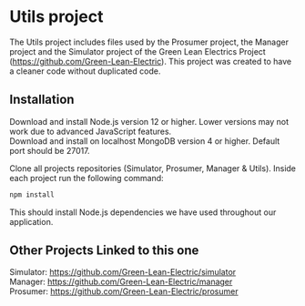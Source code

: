 # Utils project

The Utils project includes files used by the Prosumer project, the Manager project and the Simulator project of the Green Lean Electrics Project (https://github.com/Green-Lean-Electric). 
This project was created to have a cleaner code without duplicated code.

## Installation

Download and install Node.js version 12 or higher. Lower versions may not work due to advanced JavaScript features.  
Download and install on localhost MongoDB version 4 or higher. Default port should be 27017.

Clone all projects repositories (Simulator, Prosumer, Manager & Utils).
Inside each project run the following command:
```bash
npm install
```
This should install Node.js dependencies we have used throughout our application.

## Other Projects Linked to this one

Simulator: https://github.com/Green-Lean-Electric/simulator  
Manager: https://github.com/Green-Lean-Electric/manager  
Prosumer: https://github.com/Green-Lean-Electric/prosumer  
